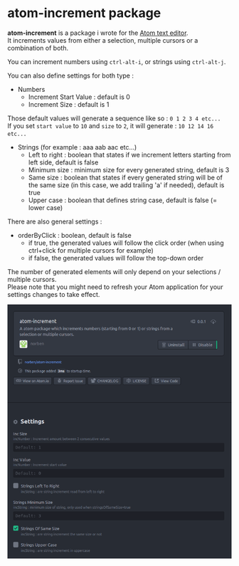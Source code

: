 # atom-increment package

**atom-increment** is a package i wrote for the [Atom text editor](https://atom.io/).  
It increments values from either a selection, multiple cursors or a combination of both.

You can increment numbers using `ctrl-alt-i`, or strings using `ctrl-alt-j`.

You can also define settings for both type :

* Numbers
  * Increment Start Value : default is 0
  * Increment Size : default is 1

Those default values will generate a sequence like so : `0 1 2 3 4 etc...`  
If you set `start value` to `10` and `size` to `2`, it will generate : `10 12 14 16 etc...`

* Strings (for example : aaa aab aac etc...)
  * Left to right : boolean that states if we increment letters starting from left side, default is false
  * Minimum size : minimum size for every generated string, default is 3
  * Same size : boolean that states if every generated string will be of the same size (in this case, we add trailing 'a' if needed), default is true
  * Upper case : boolean that defines string case, default is false (= lower case)

There are also general settings :

* orderByClick : boolean, default is false
  * if true, the generated values will follow the click order (when using ctrl+click for multiple cursors for example)  
  * if false, the generated values will follow the top-down order

The number of generated elements will only depend on your selections / multiple cursors.  
Please note that you might need to refresh your Atom application for your settings changes to take effect.

![A screenshot of settings](images/settings.png)
